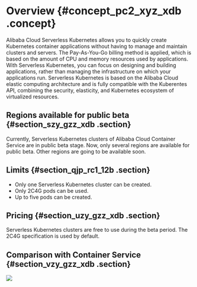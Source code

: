 # Overview {#concept_pc2_xyz_xdb .concept}

Alibaba Cloud Serverless Kubernetes allows you to quickly create Kubernetes container applications without having to manage and maintain clusters and servers. The Pay-As-You-Go billing method is applied, which is based on the amount of CPU and memory resources used by applications. With Serverless Kubernetes, you can focus on designing and building applications, rather than managing the infrastructure on which your applications run. Serverless Kubernetes is based on the Alibaba Cloud elastic computing architecture and is fully compatible with the Kuberentes API, combining the security, elasticity, and Kubernetes ecosystem of virtualized resources.

## Regions available for public beta {#section_szy_gzz_xdb .section}

Currently, Serverless Kubernetes clusters of Alibaba Cloud Container Service are in public beta stage. Now, only several regions are available for public beta. Other regions are going to be available soon.

## Limits {#section_qjp_rc1_12b .section}

-   Only one Serverless Kubernetes cluster can be created.
-   Only 2C4G pods can be used.
-   Up to five pods can be created.

## Pricing {#section_uzy_gzz_xdb .section}

Serverless Kubernetes clusters are free to use during the beta period. The 2C4G specification is used by default.

## Comparison with Container Service {#section_vzy_gzz_xdb .section}

![](http://static-aliyun-doc.oss-cn-hangzhou.aliyuncs.com/assets/img/16462/153959765410232_en-US.png)


